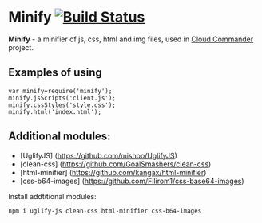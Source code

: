 Minify [![Build Status](https://secure.travis-ci.org/coderaiser/cloudcmd.png?branch=master)](http://travis-ci.org/coderaiser/cloudcmd)
======

**Minify** - a minifier of js, css, html and img files,
used in [Cloud Commander](http://github.com/coderaiser/cloudcmd "Cloud Commander")
project.

Examples of using
---------------
    var minify=require('minify');
    minify.jsScripts('client.js');
    minify.cssStyles('style.css');
    minify.html('index.html');

Additional modules:
---------------
- [UglifyJS] (https://github.com/mishoo/UglifyJS)
- [clean-css] (https://github.com/GoalSmashers/clean-css)
- [html-minifier] (https://github.com/kangax/html-minifier)
- [css-b64-images] (https://github.com/Filirom1/css-base64-images)

Install addtitional modules:

    npm i uglify-js clean-css html-minifier css-b64-images